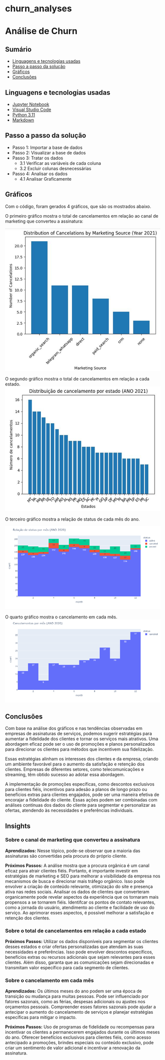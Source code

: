# churn_analyses

# Análise de Churn 

## Sumário

* [Linguagens e tecnologias usadas](#linguagens-e-tecnologias-usadas)
* [Passo a passo da solução](#passo-a-passo-da-solução)
* [Gráficos](#gráficos)
* [Conclusões](#conclusões)

## Linguagens e tecnologias usadas

* [Jupyter Notebook](https://jupyter.org/)
* [Visual Studio Code](https://code.visualstudio.com/download)
* [Python 3.11](https://www.python.org/)
* [Markdown](https://www.markdownguide.org/)


## Passo a passo da solução

* Passo 1: Importar a base de dados
* Passo 2: Visualizar a base de dados
* Passo 3: Tratar os dados
    * 3.1 Verificar as variáveis de cada coluna
    * 3.2 Excluir colunas desnecessárias
* Passo 4: Analisar os dados
    * 4.1 Analisar Graficamente

## Gráficos 

Com o código, foram gerados 4 gráficos, que são os mostrados abaixo.

O primeiro gráfico mostra o total de cancelamentos em relação ao canal de marketing que converteu a assinatura:

![Marketing](marketing.JPG)

O segundo gráfico mostra o total de cancelamentos em relação a cada estado.
![State](por_estado.JPG)

O terceiro gráfico mostra a relação de status de cada mês do ano.

![Status](relacao_status.png)

O quarto gráfico mostra o cancelamento em cada mês.
![Cancelamentos Totais](total_cancelamentos.png)

## Conclusões

Com base na análise dos gráficos e nas tendências observadas em empresas de assinaturas de serviços, podemos sugerir estratégias para aumentar a fidelidade dos clientes e tornar os serviços mais atrativos. Uma abordagem eficaz pode ser o uso de promoções e planos personalizados para direcionar os clientes para métodos que incentivem sua fidelização.

Essas estratégias alinham os interesses dos clientes e da empresa, criando um ambiente favorável para o aumento da satisfação e retenção dos clientes. Empresas de diferentes setores, como telecomunicações e streaming, têm obtido sucesso ao adotar essa abordagem.

A implementação de promoções específicas, como descontos exclusivos para clientes fiéis, incentivos para adesão a planos de longo prazo ou benefícios extras para clientes engajados, pode ser uma maneira efetiva de encorajar a fidelidade do cliente. Essas ações podem ser combinadas com análises contínuas dos dados do cliente para segmentar e personalizar as ofertas, atendendo às necessidades e preferências individuais.

## Insights

### <b> Sobre o canal de marketing que converteu a assinatura </b>

**Aprendizados:** Nesse tópico, pode-se observar que a maioria das assinaturas são convertidas pela procura do próprio cliente.

**Próximos Passos:** A análise mostra que a procura orgânica é um canal eficaz para atrair clientes fiéis. Portanto, é importante investir em estratégias de marketing e SEO para melhorar a visibilidade da empresa nos mecanismos de busca e direcionar mais tráfego orgânico. Isso pode envolver a criação de conteúdo relevante, otimização do site e presença ativa nas redes sociais. Analisar os dados de clientes que converteram organicamente pode revelar aspectos da experiência que os tornaram mais propensos a se tornarem fiéis. Identifcar os pontos de contato relevantes, como a jornada do usuário, atendimento ao cliente e facilidade de uso do serviço. Ao aprimorar esses aspectos, é possível melhorar a satisfação e retenção dos clientes.

### <b> Sobre o total de cancelamentos em relação a cada estado </b>

**Próximos Passos:** Utilizar os dados disponíveis para segmentar os clientes desses estados e criar ofertas personalizadas que atendam às suas necessidades e preferências. Isso pode envolver descontos específicos, benefícios extras ou recursos adicionais que sejam relevantes para esses clientes. Além disso, garanta que as comunicações sejam direcionadas e transmitam valor específico para cada segmento de clientes. 

### <b> Sobre o cancelamento em cada mês </b>

**Aprendizados:** Os últimos meses do ano podem ser uma época de transição ou mudança para muitas pessoas. Pode ser influenciado por fatores sazonais, como as férias, despesas adicionais ou ajustes nos orçamentos pessoais. Compreender esses fatores sazonais pode ajudar a antecipar o aumento do cancelamento de serviços e planejar estratégias específicas para mitigar o impacto.

**Próximos Passos:** Uso de programas de fidelidade ou recompensas para incentivar os clientes a permanecerem engajados durante os últimos meses do ano. Oferecer benefícios exclusivos para clientes fiéis, como acesso antecipado a promoções, brindes especiais ou conteúdo exclusivo, pode criar um sentimento de valor adicional e incentivar a renovação da assinatura.




